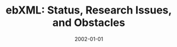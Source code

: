 ---
abstract: ''
authors:
- Birgit Hofreiter
- Christian Huemer
date: '2002-01-01'
featured: false
links:
- name: Publik
  url: https://publik.tuwien.ac.at/showentry.php?ID=203830&lang=1
publication_types:
- '0'
publishDate: '2002-01-01'
title: 'ebXML: Status, Research Issues, and Obstacles'
url_pdf: ''
---
